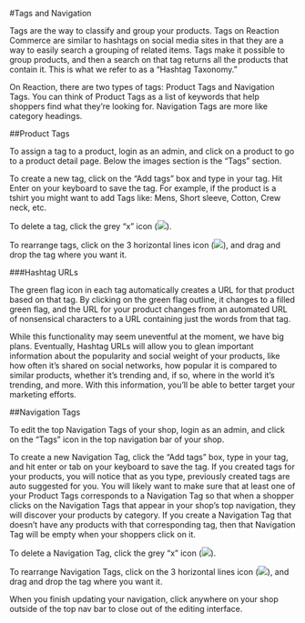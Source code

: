 #Tags and Navigation

Tags are the way to classify and group your products. Tags on Reaction Commerce are similar to hashtags on social media sites in that they are a way to easily search a grouping of related items. Tags make it possible to group products, and then a search on that tag returns all the products that contain it. This is what we refer to as a “Hashtag Taxonomy.” 

On Reaction, there are two types of tags: Product Tags and Navigation Tags. You can think of Product Tags as a list of keywords that help shoppers find what they’re looking for. Navigation Tags are more like category headings.

##Product Tags

To assign a tag to a product, login as an admin, and click on a product to go to a product detail page. Below the images section is the “Tags” section. 

To create a new tag, click on the “Add tags” box and type in your tag. Hit Enter on your keyboard to save the tag. For example, if the product is a tshirt you might want to add Tags like: Mens, Short sleeve, Cotton, Crew neck, etc. 

To delete a tag, click the grey “x” icon (![](http://raw.github.com/ongoworks/reaction/master/docs/assets/guide-icon-deletetag.png)).

To rearrange tags, click on the 3 horizontal lines icon (![](http://raw.github.com/ongoworks/reaction/master/docs/assets/guide-icon-movetag.png)), and drag and drop the tag where you want it.

###Hashtag URLs

The green flag icon in each tag automatically creates a URL for that product based on that tag. By clicking on the green flag outline, it changes to a filled green flag, and the URL for your product changes from an automated URL of nonsensical characters to a URL containing just the words from that tag.

While this functionality may seem uneventful at the moment, we have big plans. Eventually, Hashtag URLs will allow you to glean important information about the popularity and social weight of your products, like how often it’s shared on social networks, how popular it is compared to similar products, whether it’s trending and, if so, where in the world it’s trending, and more. With this information, you’ll be able to better target your marketing efforts. 

##Navigation Tags

To edit the top Navigation Tags of your shop, login as an admin, and click on the “Tags” icon in the top navigation bar of your shop.

To create a new Navigation Tag, click the “Add tags” box, type in your tag, and hit enter or tab on your keyboard to save the tag. If you created tags for your products, you will notice that as you type, previously created tags are auto suggested for you. You will likely want to make sure that at least one of your Product Tags corresponds to a Navigation Tag so that when a shopper clicks on the Navigation Tags that appear in your shop’s top navigation, they will discover your products by category. If you create a Navigation Tag that doesn’t have any products with that corresponding tag, then that Navigation Tag will be empty when your shoppers click on it.

To delete a Navigation Tag, click the grey “x” icon (![](http://raw.github.com/ongoworks/reaction/master/docs/assets/guide-icon-deletetag.png)).

To rearrange Navigation Tags, click on the 3 horizontal lines icon (![](http://raw.github.com/ongoworks/reaction/master/docs/assets/guide-icon-movetag.png)), and drag and drop the tag where you want it. 

When you finish updating your navigation, click anywhere on your shop outside of the top nav bar to close out of the editing interface.
